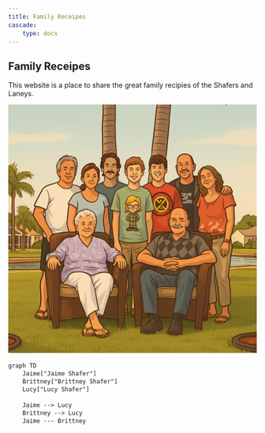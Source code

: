 ```yaml
---
title: Family Receipes
cascade:
    type: docs
---
```


## Family Receipes
This website is a place to share the great family recipies of the Shafers and Laneys.

![](shafers.PNG)

```mermaid
graph TD
    Jaime["Jaime Shafer"]
    Brittney["Brittney Shafer"]
    Lucy["Lucy Shafer"]

    Jaime --> Lucy
    Brittney --> Lucy
    Jaime --- Brittney
    
```